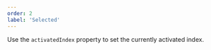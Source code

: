 ```yaml
---
order: 2
label: 'Selected'
---
```


Use the `activatedIndex` property to set the currently activated index.
